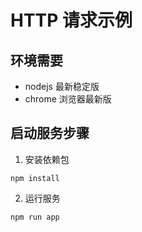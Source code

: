 # HTTP 请求示例

## 环境需要

* nodejs 最新稳定版
* chrome 浏览器最新版

## 启动服务步骤

1. 安装依赖包
```
npm install
```
2. 运行服务
```
npm run app
```
